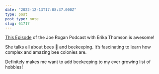 ```yaml
---
date: "2022-12-13T17:08:37.000Z"
type: post 
post_type: note
slug: 61717
---
```

[This Episode](https://open.spotify.com/episode/6dMVMejS0LwF3us4oYIInd?si=7jlwpxzgS2-KNaXSWfj3Ug) of the Joe Rogan Podcast with Erika Thomson is awesome!

She talks all about bees 🐝 and beekeeping. It’s fascinating to learn how complex and amazing bee colonies are. 

Definitely makes me want to add beekeeping to my ever growing list of hobbies!
